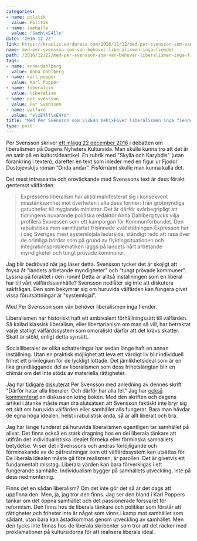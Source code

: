 ```yaml
---
categories:
- name: politik
  value: Politik
- name: samhalle
  value: "Samh\xE4lle"
date: '2016-12-22'
link: https://kraulis.wordpress.com/2016/12/22/med-per-svensson-som-van-behover-liberalismen-inga-fiender/
name: med-per-svensson-som-van-behover-liberalismen-inga-fiender
path: /2016/12/22/med-per-svensson-som-van-behover-liberalismen-inga-fiender/
tags:
- name: anna-dahlberg
  value: Anna Dahlberg
- name: karl-popper
  value: Karl Popper
- name: liberalism
  value: liberalism
- name: per-svensson
  value: Per Svensson
- name: valfard
  value: "v\xE4lf\xE4rd"
title: "Med Per Svensson som v\xE4n beh\xF6ver liberalismen inga fiender"
type: post
---
```

Per Svensson skriver [ett inlägg 22 december 2016](http://www.dn.se/kultur-noje/kulturdebatt/per-svensson-friheten-mellan-skylla-och-karybdis/) i debatten om liberalismen på Dagens Nyheters Kultursida. Man skulle kunna tro att det är en satir på en kultursideartikel: En rubrik med "Skylla och Karybdis" (utan förankring i texten), därefter en text som inleder med en figur ur Fjodor Dostojevskijs roman ”Onda andar”. Fisförnämt skulle man kunna kalla det.

Det mest intressanta och oroväckande med Svenssons text är dess förakt gentemot välfärden:

> Expressens liberalism har alltid manifesterat sig i konsekvent misstänksamhet mot överheten i alla dess former: från grötmyndiga gatuchefer till myglande ministrar. Det är därför svårbegripligt att tidningens nuvarande politiska redaktör Anna Dahlberg tycks vilja profilera Expressen som ett kamporgan för Kommunförbundet. Den rabulistiska men varmhjärtat frisinnade kvällstidningen Expressen har i dag Sveriges mest systemlojala ledarsida, ständigt redo att rasa över de orimliga bördor som på grund av flyktingsituationen och integrationsproblematiken läggs på landets hårt arbetande myndigheter och tungt prövade kommuner.

Jag blir bedrövad när jag läser detta. Svensson tycker det är skojigt att fnysa åt "landets arbetande myndigheter" och "tungt prövade kommuner". Lyssna på föraktet i den ironin! Detta är alltså inställningen som en liberal har till vårt välfärdssamhälle? Svensson nedlåter sig inte att diskutera sakfrågan. Den som bekymrar sig om huruvida välfärden kan fungera givet vissa förutsättningar är "systemlojal".

Med Per Svensson som vän behöver liberalismen inga fiender.



Liberalismen har historiskt haft ett ambivalent förhållningssätt till välfärden. Så kallad klassisk liberalism, eller libertarianism om man så vill, har betraktat varje statligt välfärdssystem som omoraliskt därför att det krävs skatter. Skatt är stöld, enligt detta synsätt.

Socialliberaler av olika schatteringar har sedan länge haft en annan inställning. Utan en praktisk möjlighet att leva ett värdigt liv blir individuell frihet ett privilegium för de lyckligt lottade. Det jämlikhetsideal som är en lika grundläggande del av liberalismen som dess frihetslängtan blir en chimär om det inte stöds av materiella rättigheter.

Jag har [tidigare diskuterat](/2014/03/16/per-svensson-darfor-hatar-alla-liberaler-och-darfor-har-alla-fel/) Per Svensson med anledning av dennes skrift "Därför hatar alla liberaler. Och därför har alla fel." Jag har [också kommenterat](/2014/03/18/debatt-om-per-svenssons-bok-elefanten-som-inte-fanns-i-rummet/) en diskussion kring boken. Med den skriften och dagens artikel i åtanke måste man dra slutsatsen att Svensson faktiskt inte bryr sig ett skit om huruvida välfärden eller samhället alls fungerar. Bara man hävdar de egna höga idealen, helst i rabulistisk anda, så är allt liberalt och bra.

Jag har länge funderat på huruvida liberalismen egentligen tar samhället på allvar. Det finns också en stark dragning hos en del liberala tänkare att utifrån det individualistiska idealet förneka eller förminska samhällets betydelse. Vi ser det i Svenssons och andras förlöjligande och förminskande av de påfrestningar som ett välfärdssystem kan utsättas för. De liberala idealen måste gå före realismen, är parollen. Det är givetvis ett fundamentalt misstag. Liberala värden kan bara förverkligas i ett fungerande samhälle. Individualism bygger på samhällets utveckling, inte på dess nedmontering.

Finns det en sådan liberalism? Om det inte gör det så är det dags att uppfinna den. Men, ja, jag tror den finns. Jag ser den bland i Karl Poppers tankar om det öppna samhället och det passionerade försvaret för reformism. Den finns hos de liberala tänkare och politiker som förstår att rättigheter och friheter inte är något som vinns i kamp mot samhället som sådant, utan bara kan åstadkommas genom utveckling av samhället. Men den tycks inte finnas hos de liberala skribenter som tror att det räcker med proklamationer på kultursidorna för att realisera liberala ideal.

